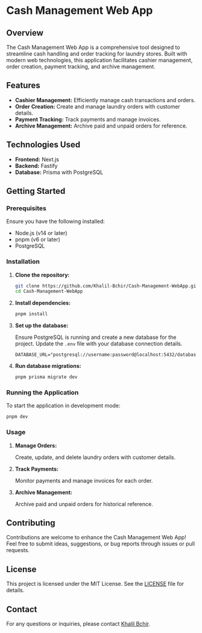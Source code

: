 # Cash Management Web App

## Overview

The Cash Management Web App is a comprehensive tool designed to streamline cash handling and order tracking for laundry stores. Built with modern web technologies, this application facilitates cashier management, order creation, payment tracking, and archive management.

## Features

- **Cashier Management:** Efficiently manage cash transactions and orders.
- **Order Creation:** Create and manage laundry orders with customer details.
- **Payment Tracking:** Track payments and manage invoices.
- **Archive Management:** Archive paid and unpaid orders for reference.

## Technologies Used

- **Frontend:** Next.js
- **Backend:** Fastify
- **Database:** Prisma with PostgreSQL

## Getting Started

### Prerequisites

Ensure you have the following installed:

- Node.js (v14 or later)
- pnpm (v6 or later)
- PostgreSQL

### Installation

1. **Clone the repository:**

   ```bash
   git clone https://github.com/Khalil-Bchir/Cash-Management-WebApp.git
   cd Cash-Management-WebApp
   ```

2. **Install dependencies:**

   ```bash
   pnpm install
   ```

3. **Set up the database:**

   Ensure PostgreSQL is running and create a new database for the project. Update the `.env` file with your database connection details.

   ```env
   DATABASE_URL="postgresql://username:password@localhost:5432/database_name"
   ```

4. **Run database migrations:**

   ```bash
   pnpm prisma migrate dev
   ```

### Running the Application

To start the application in development mode:

```bash
pnpm dev
```

### Usage

1. **Manage Orders:**

   Create, update, and delete laundry orders with customer details.

2. **Track Payments:**

   Monitor payments and manage invoices for each order.

3. **Archive Management:**

   Archive paid and unpaid orders for historical reference.

## Contributing

Contributions are welcome to enhance the Cash Management Web App! Feel free to submit ideas, suggestions, or bug reports through issues or pull requests.

## License

This project is licensed under the MIT License. See the [LICENSE](LICENSE) file for details.

## Contact

For any questions or inquiries, please contact [Khalil Bchir](https://github.com/Khalil-Bchir).
